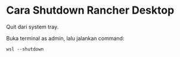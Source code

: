 # Cara Shutdown Rancher Desktop

Quit dari system tray.

Buka terminal as admin, lalu jalankan command:

```
wsl --shutdown
```